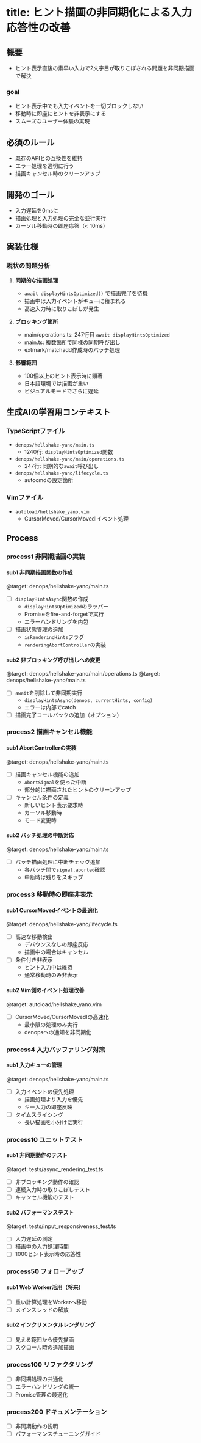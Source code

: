 # title: ヒント描画の非同期化による入力応答性の改善

## 概要
- ヒント表示直後の素早い入力で2文字目が取りこぼされる問題を非同期描画で解決

### goal
- ヒント表示中でも入力イベントを一切ブロックしない
- 移動時に即座にヒントを非表示にする
- スムーズなユーザー体験の実現

## 必須のルール
- 既存のAPIとの互換性を維持
- エラー処理を適切に行う
- 描画キャンセル時のクリーンアップ

## 開発のゴール
- 入力遅延を0msに
- 描画処理と入力処理の完全な並行実行
- カーソル移動時の即座応答（< 10ms）

## 実装仕様

### 現状の問題分析
1. **同期的な描画処理**
   - `await displayHintsOptimized()` で描画完了を待機
   - 描画中は入力イベントがキューに積まれる
   - 高速入力時に取りこぼしが発生

2. **ブロッキング箇所**
   - main/operations.ts: 247行目 `await displayHintsOptimized`
   - main.ts: 複数箇所で同様の同期呼び出し
   - extmark/matchadd作成時のバッチ処理

3. **影響範囲**
   - 100個以上のヒント表示時に顕著
   - 日本語環境では描画が重い
   - ビジュアルモードでさらに遅延

## 生成AIの学習用コンテキスト

### TypeScriptファイル
- `denops/hellshake-yano/main.ts`
  - 1240行: `displayHintsOptimized`関数
- `denops/hellshake-yano/main/operations.ts`
  - 247行: 同期的な`await`呼び出し
- `denops/hellshake-yano/lifecycle.ts`
  - autocmdの設定箇所

### Vimファイル
- `autoload/hellshake_yano.vim`
  - CursorMoved/CursorMovedIイベント処理

## Process

### process1 非同期描画の実装
#### sub1 非同期描画関数の作成
@target: denops/hellshake-yano/main.ts
- [ ] `displayHintsAsync`関数の作成
  - `displayHintsOptimized`のラッパー
  - Promiseをfire-and-forgetで実行
  - エラーハンドリングを内包
- [ ] 描画状態管理の追加
  - `isRenderingHints`フラグ
  - `renderingAbortController`の実装

#### sub2 非ブロッキング呼び出しへの変更
@target: denops/hellshake-yano/main/operations.ts
@target: denops/hellshake-yano/main.ts
- [ ] `await`を削除して非同期実行
  - `displayHintsAsync(denops, currentHints, config)`
  - エラーは内部でcatch
- [ ] 描画完了コールバックの追加（オプション）

### process2 描画キャンセル機能
#### sub1 AbortControllerの実装
@target: denops/hellshake-yano/main.ts
- [ ] 描画キャンセル機能の追加
  - `AbortSignal`を使った中断
  - 部分的に描画されたヒントのクリーンアップ
- [ ] キャンセル条件の定義
  - 新しいヒント表示要求時
  - カーソル移動時
  - モード変更時

#### sub2 バッチ処理の中断対応
@target: denops/hellshake-yano/main.ts
- [ ] バッチ描画処理に中断チェック追加
  - 各バッチ間で`signal.aborted`確認
  - 中断時は残りをスキップ

### process3 移動時の即座非表示
#### sub1 CursorMovedイベントの最適化
@target: denops/hellshake-yano/lifecycle.ts
- [ ] 高速な移動検出
  - デバウンスなしの即座反応
  - 描画中の場合はキャンセル
- [ ] 条件付き非表示
  - ヒント入力中は維持
  - 通常移動時のみ非表示

#### sub2 Vim側のイベント処理改善
@target: autoload/hellshake_yano.vim
- [ ] CursorMoved/CursorMovedIの高速化
  - 最小限の処理のみ実行
  - denopsへの通知を非同期化

### process4 入力バッファリング対策
#### sub1 入力キューの管理
@target: denops/hellshake-yano/main.ts
- [ ] 入力イベントの優先処理
  - 描画処理より入力を優先
  - キー入力の即座反映
- [ ] タイムスライシング
  - 長い描画を小分けに実行

### process10 ユニットテスト
#### sub1 非同期動作のテスト
@target: tests/async_rendering_test.ts
- [ ] 非ブロッキング動作の確認
- [ ] 連続入力時の取りこぼしテスト
- [ ] キャンセル機能のテスト

#### sub2 パフォーマンステスト
@target: tests/input_responsiveness_test.ts
- [ ] 入力遅延の測定
- [ ] 描画中の入力処理時間
- [ ] 1000ヒント表示時の応答性

### process50 フォローアップ
#### sub1 Web Worker活用（将来）
- [ ] 重い計算処理をWorkerへ移動
- [ ] メインスレッドの解放

#### sub2 インクリメンタルレンダリング
- [ ] 見える範囲から優先描画
- [ ] スクロール時の追加描画

### process100 リファクタリング
- [ ] 非同期処理の共通化
- [ ] エラーハンドリングの統一
- [ ] Promise管理の最適化

### process200 ドキュメンテーション
- [ ] 非同期動作の説明
- [ ] パフォーマンスチューニングガイド
